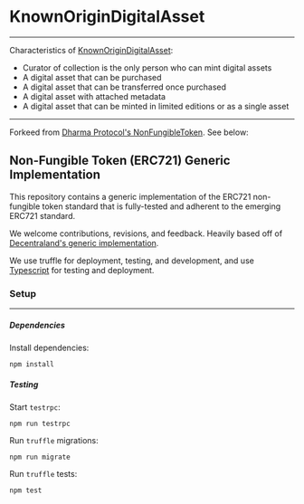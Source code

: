 
# KnownOriginDigitalAsset
------------

Characteristics of [KnownOriginDigitalAsset](https://github.com/knownorigin/NonFungibleToken/blob/master/contracts/KnownOriginDigitalAsset.sol): 

* Curator of collection is the only person who can mint digital assets
* A digital asset that can be purchased
* A digital asset that can be transferred once purchased
* A digital asset with attached metadata
* A digital asset that can be minted in limited editions or as a single asset


------------
Forkeed from [Dharma Protocol's NonFungibleToken](https://github.com/dharmaprotocol/NonFungibleToken). See below:

## Non-Fungible Token (ERC721) Generic Implementation

This repository contains a generic implementation of the ERC721 non-fungible token standard that is fully-tested and adherent to the emerging ERC721 standard.

We welcome contributions, revisions, and feedback.  Heavily based off of [Decentraland's generic implementation](https://github.com/decentraland/land/blob/master/contracts/BasicNFT.sol).

We use truffle for deployment, testing, and development, and use [Typescript](https://www.typescriptlang.org/) for testing and deployment.

### Setup
---------------
##### Dependencies

Install dependencies:
```
npm install
```

##### Testing

Start `testrpc`:
```
npm run testrpc
```
Run `truffle` migrations:
```
npm run migrate
```
Run `truffle` tests:
```
npm test
```
